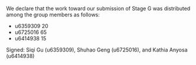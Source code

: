 We declare that the work toward our submission of Stage G was distributed among the group members as follows:

* u6359309 20
* u6725016 65
* u6414938 15

Signed: Siqi Gu (u6359309), Shuhao Geng (u6725016), and Kathia Anyosa (u6414938)